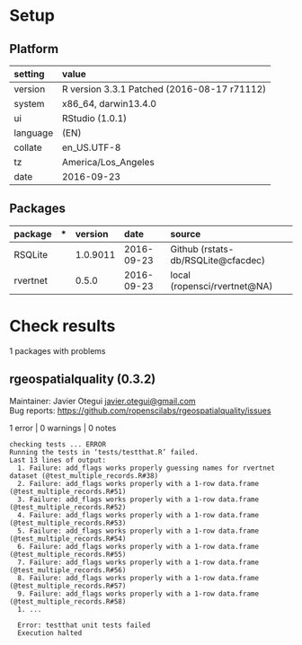 # Setup

## Platform

|setting  |value                                       |
|:--------|:-------------------------------------------|
|version  |R version 3.3.1 Patched (2016-08-17 r71112) |
|system   |x86_64, darwin13.4.0                        |
|ui       |RStudio (1.0.1)                             |
|language |(EN)                                        |
|collate  |en_US.UTF-8                                 |
|tz       |America/Los_Angeles                         |
|date     |2016-09-23                                  |

## Packages

|package  |*  |version  |date       |source                             |
|:--------|:--|:--------|:----------|:----------------------------------|
|RSQLite  |   |1.0.9011 |2016-09-23 |Github (rstats-db/RSQLite@cfacdec) |
|rvertnet |   |0.5.0    |2016-09-23 |local (ropensci/rvertnet@NA)       |

# Check results
1 packages with problems

## rgeospatialquality (0.3.2)
Maintainer: Javier Otegui <javier.otegui@gmail.com>  
Bug reports: https://github.com/ropenscilabs/rgeospatialquality/issues

1 error  | 0 warnings | 0 notes

```
checking tests ... ERROR
Running the tests in ‘tests/testthat.R’ failed.
Last 13 lines of output:
  1. Failure: add_flags works properly guessing names for rvertnet dataset (@test_multiple_records.R#38) 
  2. Failure: add_flags works properly with a 1-row data.frame (@test_multiple_records.R#51) 
  3. Failure: add_flags works properly with a 1-row data.frame (@test_multiple_records.R#52) 
  4. Failure: add_flags works properly with a 1-row data.frame (@test_multiple_records.R#53) 
  5. Failure: add_flags works properly with a 1-row data.frame (@test_multiple_records.R#54) 
  6. Failure: add_flags works properly with a 1-row data.frame (@test_multiple_records.R#55) 
  7. Failure: add_flags works properly with a 1-row data.frame (@test_multiple_records.R#56) 
  8. Failure: add_flags works properly with a 1-row data.frame (@test_multiple_records.R#57) 
  9. Failure: add_flags works properly with a 1-row data.frame (@test_multiple_records.R#58) 
  1. ...
  
  Error: testthat unit tests failed
  Execution halted
```

